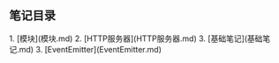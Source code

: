 <h2>笔记目录</h2>
1. [模块](模块.md)
2. [HTTP服务器](HTTP服务器.md)
3. [基础笔记](基础笔记.md)
3. [EventEmitter](EventEmitter.md)
